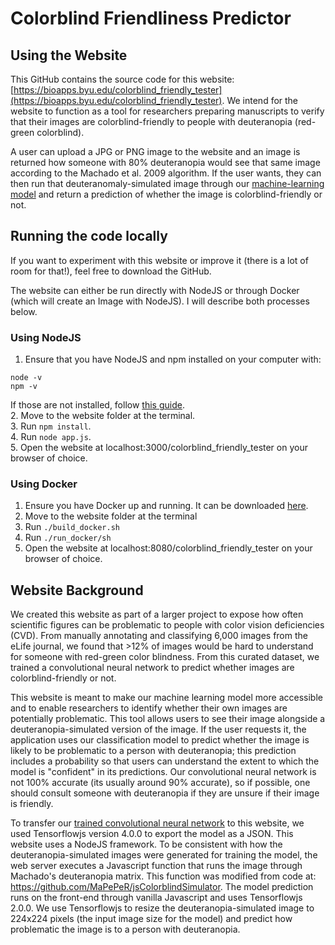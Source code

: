 # Colorblind Friendliness Predictor

## Using the Website
This GitHub contains the source code for this website: [https://bioapps.byu.edu/colorblind_friendly_tester](https://bioapps.byu.edu/colorblind_friendly_tester).
We intend for the website to function as a tool for researchers preparing manuscripts to verify that their images
are colorblind-friendly to people with deuteranopia (red-green colorblind).

A user can upload a JPG or PNG image to the website and an image is returned how someone with 80% deuteranopia would see 
that same image according to the Machado et al. 2009 algorithm. If the user wants, they can then run that deuteranomaly-simulated image through our [machine-learning model](https://github.com/Harlan144/CVDMachineLearning)
and return a prediction of whether the image is colorblind-friendly or not.

## Running the code locally
If you want to experiment with this website or improve it (there is a lot of room for that!), feel free to download the GitHub.

The website can either be run directly with NodeJS or through Docker (which will create an Image with NodeJS). I will describe both processes below.  
### Using NodeJS
1. Ensure that you have NodeJS and npm installed on your computer with:
  ```
node -v
npm -v
  ```
If those are not installed, follow [this guide](https://docs.npmjs.com/downloading-and-installing-node-js-and-npm).  
2. Move to the website folder at the terminal.  
3. Run `npm install`.  
4. Run `node app.js`.  
5. Open the website at localhost:3000/colorblind_friendly_tester on your browser of choice.  

### Using Docker
1. Ensure you have Docker up and running. It can be downloaded [here](https://docs.docker.com/get-docker/).
2. Move to the website folder at the terminal
3. Run `./build_docker.sh`
4. Run `./run_docker/sh`
5. Open the website at localhost:8080/colorblind_friendly_tester on your browser of choice.

## Website Background

We created this website as part of a larger project to expose how often scientific figures can be problematic to people with color vision deficiencies (CVD). From manually annotating and classifying 6,000 images from the eLife journal, we found that >12% of images would be hard to understand for someone with red-green color blindness. From this curated dataset, we trained a convolutional neural network to predict whether images are colorblind-friendly or not.  

This website is meant to make our machine learning model more accessible and to enable researchers to identify whether their own images are potentially problematic. This tool allows users to see their image alongside a deuteranopia-simulated version of the image. If the user requests it, the application uses our classification model to predict whether the image is likely to be problematic to a person with deuteranopia; this prediction includes a probability so that users can understand the extent to which the model is "confident" in its predictions. Our convolutional neural network is not 100% accurate (its usually around 90% accurate), so if possible, one should consult someone with deuteranopia if they are unsure if their image is friendly.

To transfer our [trained convolutional neural network](https://github.com/Harlan144/CVDMachineLearning) to this website, we used Tensorflowjs version 4.0.0 to export the model as a JSON. This website uses a NodeJS framework. To be consistent with how the deuteranopia-simulated images were generated for training the model, the web server executes a Javascript function that runs the image through Machado's deuteranopia matrix. This function was modified from code at: https://github.com/MaPePeR/jsColorblindSimulator. The model prediction runs on the front-end through vanilla Javascript and uses Tensorflowjs 2.0.0. We use Tensorflowjs to resize the deuteranopia-simulated image to 224x224 pixels (the input image size for the model) and predict how problematic the image is to a person with deuteranopia.

   
